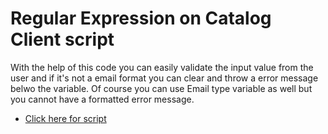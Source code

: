 # Regular Expression on Catalog Client script
  
With the help of this code you can easily validate the input value from the user and if it's not a email format you can clear and throw a error message belwo the variable. Of course you can use Email type variable as well but you cannot have a formatted error message.

* [Click here for script](https://github.com/azeezgaa/code-snippets/blob/main/Catalog%20Client%20Script/Regex%20Validation/script.js)

 
